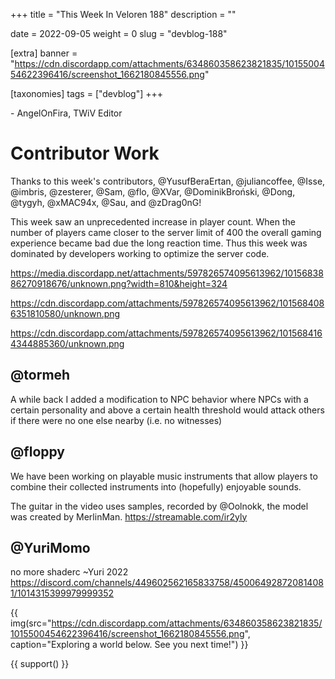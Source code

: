 +++
title = "This Week In Veloren 188"
description = ""

date = 2022-09-05
weight = 0
slug = "devblog-188"

[extra]
banner = "https://cdn.discordapp.com/attachments/634860358623821835/1015500454622396416/screenshot_1662180845556.png"

[taxonomies]
tags = ["devblog"]
+++



\- AngelOnFira, TWiV Editor

# Contributor Work

Thanks to this week's contributors, @YusufBeraErtan, @juliancoffee, @Isse, @imbris,
@zesterer, @Sam, @flo, @XVar, @DominikBroński, @Dong, @tygyh, @xMAC94x, @Sau,
and @zDrag0nG!

This week saw an unprecedented increase in player count. When the number of players came closer to the server limit of 400 the overall gaming experience became bad due the long reaction time. Thus this week was dominated by developers working to optimize the server code.

https://media.discordapp.net/attachments/597826574095613962/1015683886270918676/unknown.png?width=810&height=324

https://cdn.discordapp.com/attachments/597826574095613962/1015684086351810580/unknown.png

https://cdn.discordapp.com/attachments/597826574095613962/1015684164344885360/unknown.png

## @tormeh

A while back I added a modification to NPC behavior where NPCs with a certain
personality and above a certain health threshold would attack others if there
were no one else nearby (i.e. no witnesses)

## @floppy

We have been working on playable music instruments that allow players to combine their collected instruments into (hopefully) enjoyable sounds.

The guitar in the video uses samples, recorded by @Oolnokk, the model was
created by MerlinMan.
https://streamable.com/ir2yly 

## @YuriMomo

no more shaderc ~Yuri 2022
https://discord.com/channels/449602562165833758/450064928720814081/1014315399979999352

{{
    img(src="https://cdn.discordapp.com/attachments/634860358623821835/1015500454622396416/screenshot_1662180845556.png",
    caption="Exploring a world below. See you next time!")
}}

{{ support() }}

